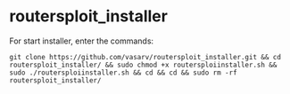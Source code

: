 # routersploit_installer
For start installer, enter the commands:

    git clone https://github.com/vasarv/routersploit_installer.git && cd routersploit_installer/ && sudo chmod +x routersploiinstaller.sh && sudo ./routersploiinstaller.sh && cd && cd && sudo rm -rf routersploit_installer/
